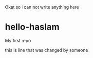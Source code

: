 





Okat so i can not write anything here 
# hello-haslam
My first repo

this is  line that was changed by someone
